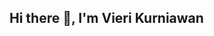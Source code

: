 ## Hi there 👋, I'm Vieri Kurniawan

<!--
## 🎓 About Me  
I'm a fresh Mathematics graduate from Parahyangan Catholic University (UNPAR) with a background in **data analytics**, **data visualization**, and **machine learning**.**.

## 🚀 What I Do  
- 📊 Data Analysis & Visualization (Python, Pandas, Matplotlib, Seaborn, Plotly)  
- 🤖 Machine Learning & Deep Learning (Scikit-Learn, TensorFlow)  
- 🗣️ Speech Recognition, Natural Language Processing (NLP), Computer Vision

## 📫 Get in Touch  
- **Email**: vieri8313@gmail.com  
- **LinkedIn**: [linkedin.com/in/vierikurniawan](https://www.linkedin.com/in/vierikurniawan)
-->
